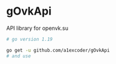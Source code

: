 # gOvkApi
API library for openvk.su

```bash
# go version 1.19

go get -u github.com/a1excoder/gOvkApi
# and use
```
